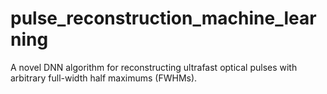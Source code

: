 # pulse_reconstruction_machine_learning
A novel DNN algorithm for reconstructing ultrafast optical pulses with arbitrary full-width half maximums (FWHMs).
